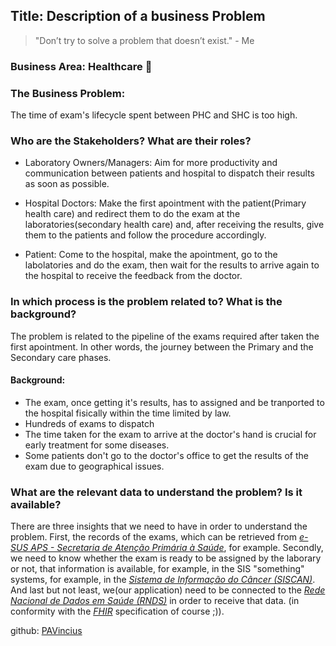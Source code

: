 ## Title: Description of a business Problem

> "Don’t try to solve a problem that doesn’t exist." - Me

### Business Area: Healthcare :hospital:

### The Business Problem:

The time of exam's lifecycle spent between PHC and SHC is too high. 

### Who are the Stakeholders? What are their roles?

- Laboratory Owners/Managers: Aim for more productivity and communication between patients and hospital to dispatch their results as soon as possible.

- Hospital Doctors: Make the first apointment with the patient(Primary health care) and redirect them to do the exam at the laboratories(secondary health care) and, after receiving the results, give them to the patients and follow the procedure accordingly.

- Patient: Come to the hospital, make the apointment, go to the labolatories and do the exam, then wait for the results to arrive again to the hospital to receive the feedback from the doctor.

### In which process is the problem related to? What is the background?

The problem is related to the pipeline of the exams required after taken the first apointment. In other words, the journey between the Primary and the Secondary care phases.

#### Background:

- The exam, once getting it's results, has to assigned and be tranported to the hospital fisically within the time limited by law.
- Hundreds of exams to dispatch
- The time taken for the exam to arrive at the doctor's hand is crucial for early treatment for some diseases.
- Some patients don't go to the doctor's office to get the results of the exam due to geographical issues.

### What are the relevant data to understand the problem? Is it available?

There are three insights that we need to have in order to understand the problem. First, the records of the exams, which can be retrieved from [*e-SUS APS - Secretaria de Atenção Primária à Saúde*](https://sisaps.saude.gov.br/esus/), for example. Secondly, we need to know whether the exam is ready to be assigned by the laborary or not, that information is available, for example, in the SIS "something" systems, for example, in the [*Sistema de Informação do Câncer (SISCAN)*](http://w3.datasus.gov.br/siscam/index.php). And last but not least, we(our application) need to be connected to the  [*Rede Nacional de Dados em Saúde (RNDS)*](https://datasus.saude.gov.br/rnds-2/) in order to receive that data. (in conformity with the [*FHIR*](https://hl7.org/FHIR/) specification of course ;)).

github: [PAVincius](https://github.com/PAVincius/I2A2_2022)